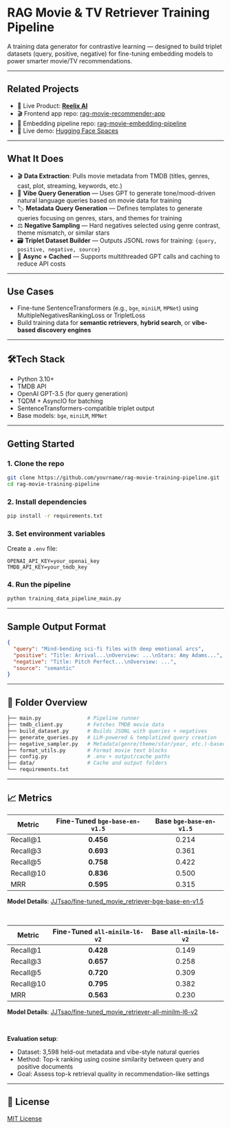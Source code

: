 # RAG Movie & TV Retriever Training Pipeline

A training data generator for contrastive learning — designed to build triplet datasets (query, positive, negative) for fine-tuning embedding models to power smarter movie/TV recommendations.

---

## Related Projects

- 🚀 Live Product: [**Reelix AI**](https://reelixai.netlify.app/) 
- 🎬 Frontend app repo: [rag-movie-recommender-app](https://github.com/jj-tsao/rag-movie-recommender-app)  
- 💬 Embedding pipeline repo: [rag-movie-embedding-pipeline](https://github.com/jj-tsao/rag-movie-embedding-pipeline)
- 🚀 Live demo: [Hugging Face Spaces](https://huggingface.co/spaces/JJTsao/RAG_Movie_Recommendation_Assistant)

---

## What It Does

- 🎬 **Data Extraction**: Pulls movie metadata from TMDB (titles, genres, cast, plot, streaming, keywords, etc.)
- 🧠 **Vibe Query Generation** — Uses GPT to generate tone/mood-driven natural language queries based on movie data for training
- 🏷️ **Metadata Query Generation** — Defines templates to generate queries focusing on genres, stars, and themes for training
- ⚖️ **Negative Sampling** — Hard negatives selected using genre contrast, theme mismatch, or similar stars
- 🗃️ **Triplet Dataset Builder** — Outputs JSONL rows for training: `{query, positive, negative, source}`
- 🧵 **Async + Cached** — Supports multithreaded GPT calls and caching to reduce API costs

---

## Use Cases

- Fine-tune SentenceTransformers (e.g., `bge`, `miniLM`, `MPNet`) using MultipleNegativesRankingLoss or TripletLoss
- Build training data for **semantic retrievers**, **hybrid search**, or **vibe-based discovery engines**

---

## 🛠Tech Stack

- Python 3.10+
- TMDB API
- OpenAI GPT-3.5 (for query generation)
- TQDM + AsyncIO for batching
- SentenceTransformers-compatible triplet output
- Base models: `bge`, `miniLM`, `MPNet`

---

## Getting Started

### 1. Clone the repo

```bash
git clone https://github.com/yourname/rag-movie-training-pipeline.git
cd rag-movie-training-pipeline
```

### 2. Install dependencies

```bash
pip install -r requirements.txt
```

### 3. Set environment variables

Create a `.env` file:
```
OPENAI_API_KEY=your_openai_key
TMDB_API_KEY=your_tmdb_key
```

### 4. Run the pipeline

```bash
python training_data_pipeline_main.py
```

---

## Sample Output Format
```json
{
  "query": "Mind-bending sci-fi films with deep emotional arcs",
  "positive": "Title: Arrival...\nOverview: ...\nStars: Amy Adams...",
  "negative": "Title: Pitch Perfect...\nOverview: ...",
  "source": "semantic"
}
```

---

## 📂 Folder Overview
```graphql
├── main.py               # Pipeline runner
├── tmdb_client.py        # Fetches TMDB movie data
├── build_dataset.py      # Builds JSONL with queries + negatives
├── generate_queries.py   # LLM-powered & templatized query creation
├── negative_sampler.py   # Metadata(genre/theme/star/year, etc.)-based negatives
├── format_utils.py       # Format movie text blocks
├── config.py             # .env + output/cache paths
├── data/                 # Cache and output folders
└── requirements.txt
```

---

## 📈 Metrics

| Metric     | Fine-Tuned `bge-base-en-v1.5` | Base `bge-base-en-v1.5` |
| ---------- | :---------------------------: | :---------------------: |
| Recall\@1  |           **0.456**           |          0.214          |
| Recall\@3  |           **0.693**           |          0.361          |
| Recall\@5  |           **0.758**           |          0.422          |
| Recall\@10 |           **0.836**           |          0.500          |
| MRR        |           **0.595**           |          0.315          |

**Model Details**: [JJTsao/fine-tuned_movie_retriever-bge-base-en-v1.5](https://huggingface.co/JJTsao/fine-tuned_movie_retriever-bge-base-en-v1.5)

<br />
  
| Metric      | Fine-Tuned `all-minilm-l6-v2` | Base `all-minilm-l6-v2` |
|-------------|:-----------------------------:|:-----------------------:|
| Recall@1    |           **0.428**           |          0.149          |
| Recall@3    |           **0.657**           |          0.258          |
| Recall@5    |           **0.720**           |          0.309          |
| Recall@10   |           **0.795**           |          0.382          |
| MRR         |           **0.563**           |          0.230          |

**Model Details**: [JJTsao/fine-tuned_movie_retriever-all-minilm-l6-v2](https://huggingface.co/JJTsao/fine-tuned_movie_retriever-all-minilm-l6-v2)

<br />

**Evaluation setup**:
- Dataset: 3,598 held-out metadata and vibe-style natural queries
- Method: Top-k ranking using cosine similarity between query and positive documents
- Goal: Assess top-k retrieval quality in recommendation-like settings

---

## 📄 License
[MIT License](https://github.com/jj-tsao/rag-movie-training-pipeline/blob/main/LICENSE)
